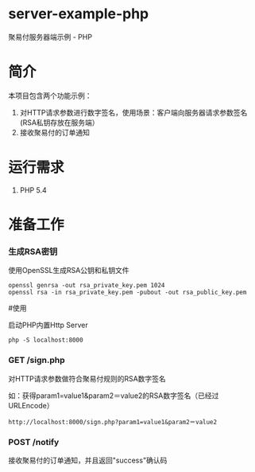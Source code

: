 server-example-php
===================

聚易付服务器端示例 - PHP

# 简介
本项目包含两个功能示例：

1. 对HTTP请求参数进行数字签名，使用场景：客户端向服务器请求参数签名(RSA私钥存放在服务端）
2. 接收聚易付的订单通知

# 运行需求

1. PHP 5.4

# 准备工作

### 生成RSA密钥

使用OpenSSL生成RSA公钥和私钥文件

```
openssl genrsa -out rsa_private_key.pem 1024
openssl rsa -in rsa_private_key.pem -pubout -out rsa_public_key.pem
```

#使用

启动PHP内置Http Server

```
php -S localhost:8000
```

### GET /sign.php

对HTTP请求参数做符合聚易付规则的RSA数字签名

如：获得param1=value1&param2＝value2的RSA数字签名（已经过URLEncode）

```
http://localhost:8000/sign.php?param1=value1&param2＝value2
```

### POST /notify 

接收聚易付的订单通知，并且返回"success"确认码


